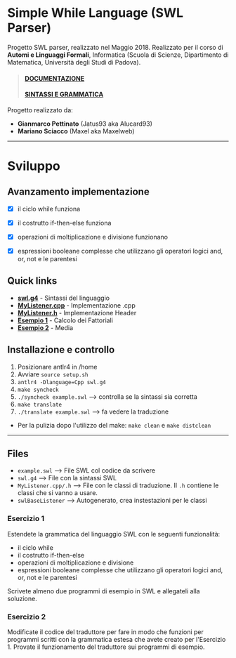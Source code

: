 # Simple While Language (SWL Parser)

Progetto SWL parser, realizzato nel Maggio 2018.
Realizzato per il corso di **Automi e Linguaggi Formali**, Informatica (Scuola di Scienze, Dipartimento di Matematica, Università degli Studi di Padova).

> #### [DOCUMENTAZIONE](http://swl.debug.ovh)
> #### [SINTASSI E GRAMMATICA](http://swl.debug.ovh/syntax)


Progetto realizzato da:

- **Gianmarco Pettinato** (Jatus93 aka Alucard93)
- **Mariano Sciacco** (Maxel aka Maxelweb)

---


# Sviluppo


## Avanzamento implementazione

- [x] il ciclo while funziona
- [x] il costrutto if-then-else funziona
- [x] operazioni di moltiplicazione e divisione funzionano
- [x] espressioni booleane complesse che utilizzano gli operatori logici and, or, not e le parentesi


## Quick links 

- **[swl.g4](https://github.com/Maxelweb/SwlParserUNIPD/blob/master/development/antlr4/swl/swl.g4)** - Sintassi del linguaggio
- **[MyListener.cpp](https://github.com/Maxelweb/SwlParserUNIPD/blob/master/development/antlr4/swl/MyListner.cpp)** - Implementazione .cpp
- **[MyListener.h](https://github.com/Maxelweb/SwlParserUNIPD/blob/master/development/antlr4/swl/MyListner.h)** - Implementazione Header
- **[Esempio 1](examples/1-factorial.swl)** - Calcolo dei Fattoriali
- **[Esempio 2](examples/2-average.swl)** - Media


## Installazione e controllo

1. Posizionare antlr4 in /home
2. Avviare `source setup.sh`
3. `antlr4 -Dlanguage=Cpp swl.g4`
4. `make syncheck`
5. `./syncheck example.swl` --> controlla se la sintassi sia corretta
6. `make translate`
7. `./translate example.swl` --> fa vedere la traduzione

- Per la pulizia dopo l'utilizzo del make: `make clean` e `make distclean`

---

## Files

- `example.swl` --> File SWL col codice da scrivere
- `swl.g4` --> File con la sintassi SWL
- `MyListener.cpp/.h` --> File con le classi di traduzione. Il `.h` contiene le classi che si vanno a usare.
- `swlBaseListener` --> Autogenerato, crea instestazioni per le classi


### Esercizio 1

Estendete la grammatica del linguaggio SWL con le seguenti funzionalità:

- il ciclo while
- il costrutto if-then-else
- operazioni di moltiplicazione e divisione
- espressioni booleane complesse che utilizzano gli operatori logici and, or, not e le parentesi

Scrivete almeno due programmi di esempio in SWL e allegateli alla soluzione.

### Esercizio 2

Modificate il codice del traduttore per fare in modo che funzioni per programmi scritti con la grammatica estesa che avete creato per l'Esercizio 1. Provate il funzionamento del traduttore sui programmi di esempio.

